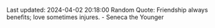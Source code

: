 Last updated: 2024-04-02 20:18:00
Random Quote: Friendship always benefits; love sometimes injures. - Seneca the Younger